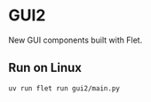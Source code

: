 # GUI2

New GUI components built with Flet.

## Run on Linux
   ```bash
   uv run flet run gui2/main.py
   ```


